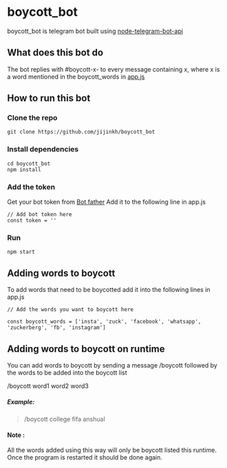 # boycott_bot

boycott_bot is telegram bot built using [node-telegram-bot-api](https://www.npmjs.com/package/node-telegram-bot-api) 


## What does this bot do

The bot replies with #boycott-x- to every message containing x, where x is a word mentioned in the boycott_words in [app.js](https://github.com/jijinkh/boycott_bot/blob/master/app.js)

## How to run this bot

### Clone the repo
	git clone https://github.com/jijinkh/boycott_bot
	
### Install dependencies
	cd boycott_bot
	npm install

### Add the token
Get your bot token from [Bot father](https://t.me/botfather)
Add it to the following line in app.js

    // Add bot token here
    const token = ''

### Run
	npm start
	

## Adding words to boycott 

To add words that need to be boycotted add it into the following lines in app.js

	// Add the words you want to boycott here

	const boycott_words = ['insta', 'zuck', 'facebook', 'whatsapp', 'zuckerberg', 'fb', 'instagram']
	

## Adding words to boycott on runtime

You can add words to boycott by sending a message /boycott followed by the words to be added into the boycott list

/boycott word1 word2 word3

##### Example:
> /boycott college fifa anshual

#### Note : 
All the  words added using this way will only be boycott listed this runtime. Once the program is restarted it should be done again.


